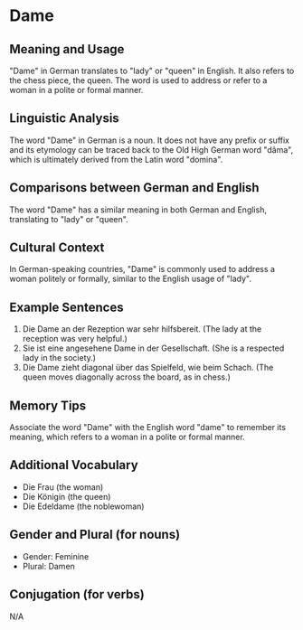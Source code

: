 # Dame
## Meaning and Usage
"Dame" in German translates to "lady" or "queen" in English. It also refers to the chess piece, the queen. The word is used to address or refer to a woman in a polite or formal manner.

## Linguistic Analysis
The word "Dame" in German is a noun. It does not have any prefix or suffix and its etymology can be traced back to the Old High German word "dâma", which is ultimately derived from the Latin word "domina".

## Comparisons between German and English
The word "Dame" has a similar meaning in both German and English, translating to "lady" or "queen". 

## Cultural Context
In German-speaking countries, "Dame" is commonly used to address a woman politely or formally, similar to the English usage of "lady".

## Example Sentences
1. Die Dame an der Rezeption war sehr hilfsbereit. (The lady at the reception was very helpful.)
2. Sie ist eine angesehene Dame in der Gesellschaft. (She is a respected lady in the society.)
3. Die Dame zieht diagonal über das Spielfeld, wie beim Schach. (The queen moves diagonally across the board, as in chess.)

## Memory Tips
Associate the word "Dame" with the English word "dame" to remember its meaning, which refers to a woman in a polite or formal manner.

## Additional Vocabulary
- Die Frau (the woman)
- Die Königin (the queen)
- Die Edeldame (the noblewoman)

## Gender and Plural (for nouns)
- Gender: Feminine
- Plural: Damen

## Conjugation (for verbs)
N/A